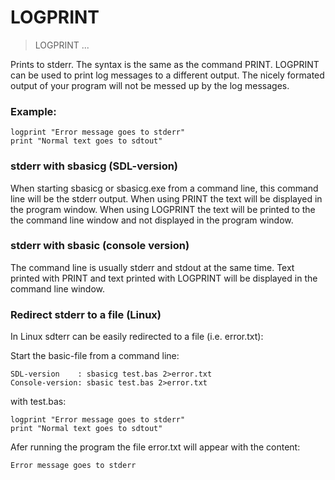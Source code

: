 # LOGPRINT

> LOGPRINT ...

Prints to stderr. The syntax is the same as the command PRINT. LOGPRINT can be used to print log messages to a different output.
The nicely formated output of your program will not be messed up by the log messages.

### Example:

```
logprint "Error message goes to stderr"
print "Normal text goes to sdtout"
```

### stderr with sbasicg (SDL-version)

When starting sbasicg or sbasicg.exe from a command line, this command line will be the stderr output.
When using PRINT the text will be displayed in the program window. When using LOGPRINT the text will be
printed to the the command line window and not displayed in the program window.

### stderr with sbasic (console version)

The command line is usually stderr and stdout at the same time. Text printed with PRINT and text printed with LOGPRINT
will be displayed in the command line window.

### Redirect stderr to a file (Linux)

In Linux sdterr can be easily redirected to a file (i.e. error.txt):

Start the basic-file from a command line:

```
SDL-version    : sbasicg test.bas 2>error.txt
Console-version: sbasic test.bas 2>error.txt
```

with test.bas:

```
logprint "Error message goes to stderr"
print "Normal text goes to sdtout"
```

Afer running the program the file error.txt will appear with the content:

```
Error message goes to stderr
```





